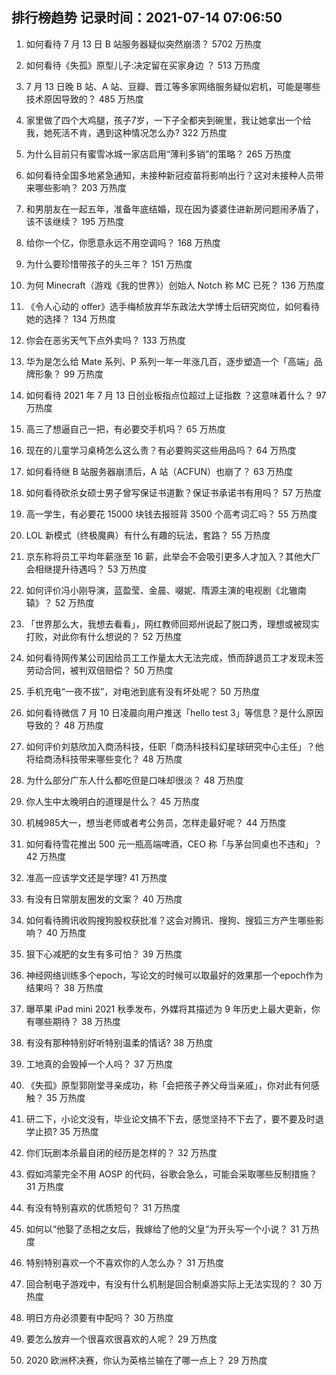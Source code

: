 
## 排行榜趋势 记录时间：2021-07-14 07:06:50
  
  1. 如何看待 7 月 13 日 B 站服务器疑似突然崩溃？ 5702 万热度
    
  2. 如何看待《失孤》原型儿子:决定留在买家身边 ？ 513 万热度
    
  3. 7 月 13 日晚 B 站、A 站、豆瓣、晋江等多家网络服务疑似宕机，可能是哪些技术原因导致的？ 485 万热度
    
  4. 家里做了四个大鸡腿，孩子7岁，一下子全都夹到碗里，我让她拿出一个给我，她死活不肯，遇到这种情况怎么办? 322 万热度
    
  5. 为什么目前只有蜜雪冰城一家店启用“薄利多销”的策略？ 265 万热度
    
  6. 如何看待全国多地紧急通知，未接种新冠疫苗将影响出行？这对未接种人员带来哪些影响？ 203 万热度
    
  7. 和男朋友在一起五年，准备年底结婚，现在因为婆婆住进新房问题闹矛盾了，该不该继续？ 195 万热度
    
  8. 给你一个亿，你愿意永远不用空调吗？ 168 万热度
    
  9. 为什么要珍惜带孩子的头三年？ 151 万热度
    
  10. 为何 Minecraft（游戏《我的世界》）创始人 Notch 称 MC 已死？ 136 万热度
    
  11. 《令人心动的 offer》选手梅桢放弃华东政法大学博士后研究岗位，如何看待她的选择？ 134 万热度
    
  12. 你会在恶劣天气下点外卖吗？ 133 万热度
    
  13. 华为是怎么给 Mate 系列、P 系列一年一年涨几百，逐步塑造一个「高端」品牌形象？ 99 万热度
    
  14. 如何看待 2021 年 7 月 13 日创业板指点位超过上证指数 ？这意味着什么？ 97 万热度
    
  15. 高三了想逼自己一把，有必要交手机吗？ 65 万热度
    
  16. 现在的儿童学习桌椅怎么这么贵？有必要购买这些用品吗？ 64 万热度
    
  17. 如何看待继 B 站服务器崩溃后，A 站（ACFUN）也崩了？ 63 万热度
    
  18. 如何看待砍杀女硕士男子曾写保证书道歉？保证书承诺书有用吗？ 57 万热度
    
  19. 高一学生，有必要花 15000 块钱去报班背 3500 个高考词汇吗？ 55 万热度
    
  20. LOL 新模式（终极魔典）有什么有趣的玩法，套路？ 55 万热度
    
  21. 京东称将员工平均年薪涨至 16 薪，此举会不会吸引更多人才加入？其他大厂会相继提升待遇吗？ 53 万热度
    
  22. 如何评价冯小刚导演，蓝盈莹、金晨、啜妮、隋源主演的电视剧《北辙南辕》？ 52 万热度
    
  23. 「世界那么大，我想去看看」，网红教师回郑州说起了脱口秀，理想或被现实打败，对此你有什么想说的？ 52 万热度
    
  24. 如何看待网传某公司因给员工工作量太大无法完成，愤而辞退员工才发现未签劳动合同，被判双倍赔偿？ 50 万热度
    
  25. 手机充电“一夜不拔”，对电池到底有没有坏处呢？ 50 万热度
    
  26. 如何看待微信 7 月 10 日凌晨向用户推送「hello test 3」等信息？是什么原因导致的？ 48 万热度
    
  27. 如何评价刘慈欣加入商汤科技，任职「商汤科技科幻星球研究中心主任」？他将给商汤科技带来哪些变化？ 48 万热度
    
  28. 为什么部分广东人什么都吃但是口味却很淡？ 48 万热度
    
  29. 你人生中太晚明白的道理是什么？ 45 万热度
    
  30. 机械985大一，想当老师或者考公务员，怎样走最好呢？ 44 万热度
    
  31. 如何看待雪花推出 500 元一瓶高端啤酒，CEO 称「与茅台同桌也不违和」？ 42 万热度
    
  32. 准高一应该学文还是学理? 41 万热度
    
  33. 有没有日常朋友圈发的文案？ 40 万热度
    
  34. 如何看待腾讯收购搜狗股权获批准？这会对腾讯、搜狗、搜狐三方产生哪些影响？ 40 万热度
    
  35. 狠下心减肥的女生有多可怕？ 39 万热度
    
  36. 神经网络训练多个epoch，写论文的时候可以取最好的效果那一个epoch作为结果吗？ 38 万热度
    
  37. 曝苹果 iPad mini 2021 秋季发布，外媒将其描述为 9 年历史上最大更新，你有哪些期待？ 38 万热度
    
  38. 有没有那种特别好听特别温柔的情话? 38 万热度
    
  39. 工地真的会毁掉一个人吗？ 37 万热度
    
  40. 《失孤》原型郭刚堂寻亲成功，称「会把孩子养父母当亲戚」，你对此有何感触？ 35 万热度
    
  41. 研二下，小论文没有，毕业论文搞不下去，感觉坚持不下去了，要不要及时退学止损 ​? 35 万热度
    
  42. 你们玩剧本杀最自闭的经历是怎样的？ 32 万热度
    
  43. 假如鸿蒙完全不用 AOSP 的代码，谷歌会急么，可能会采取哪些反制措施？ 31 万热度
    
  44. 有没有特别喜欢的优质短句？ 31 万热度
    
  45. 如何以“他娶了丞相之女后，我嫁给了他的父皇”为开头写一个小说？ 31 万热度
    
  46. 特别特别喜欢一个不喜欢你的人怎么办？ 31 万热度
    
  47. 回合制电子游戏中，有没有什么机制是回合制桌游实际上无法实现的？ 30 万热度
    
  48. 明日方舟必须要有中配吗？ 30 万热度
    
  49. 要怎么放弃一个很喜欢很喜欢的人呢？ 29 万热度
    
  50. 2020 欧洲杯决赛，你认为英格兰输在了哪一点上？ 29 万热度
    
